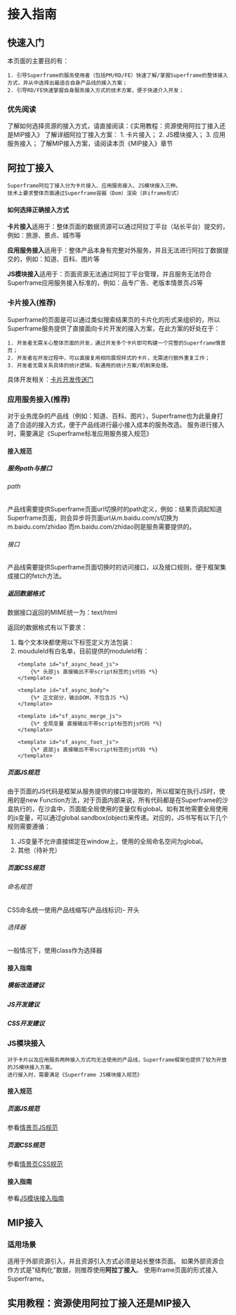 # 接入指南

## 快速入门

本页面的主要目的有：

    1. 引导Superframe的服务使用者（包括PM/RD/FE）快速了解/掌握Superframe的整体接入方式，并从中选择出最适合自身产品线的接入方案；
    2. 引导RD/FE快速掌握自身服务接入方式的技术方案，便于快速介入开发；

### 优先阅读
    
了解如何选择资源的接入方式，请直接阅读：《实用教程：资源使用阿拉丁接入还是MIP接入》
了解详细阿拉丁接入方案：
    1. 卡片接入；
    2. JS模块接入；
    3. 应用服务接入；
了解MIP接入方案，请阅读本页《MIP接入》章节

## 阿拉丁接入
    
    Superframe阿拉丁接入分为卡片接入、应用服务接入、JS模块接入三种。
    技术上要求整体页面通过Superframe容器（Dom）渲染（非iframe形式）

#### 如何选择正确接入方式

**卡片接入**适用于：整体页面的数据资源可以通过阿拉丁平台（站长平台）提交的，例如：旅游、景点、城市等

**应用服务接入**适用于：整体产品本身有完整对外服务，并且无法进行阿拉丁数据提交的，例如：知道、百科、图片等

**JS模块接入**适用于：页面资源无法通过阿拉丁平台管理，并且服务无法符合Superframe应用服务接入标准的，例如：品专广告、老版本情景页JS等

### 卡片接入(推荐)

Superframe的页面是可以通过类似搜索结果页的卡片化的形式来组织的，所以Superframe服务提供了直接面向卡片开发的接入方案，在此方案的好处在于：

    1. 开发者无需关心整体页面的开发，通过开发多个卡片即可构建一个完整的Superframe情景页；
    2. 开发者在开发过程中，可以直接复用相同展现样式的卡片，无需进行额外重复工作；
    3. 开发者无需关系具体的统计逻辑，有通用的统计方案/机制来处理。

具体开发相关：[卡片开发传送门](http://sfe.baidu.com/#/superframe/card)

### 应用服务接入(推荐)

对于业务庞杂的产品线（例如：知道、百科、图片），Superframe也为此量身打造了合适的接入方式，便于产品线进行最小接入成本的服务改造。
服务进行接入时，需要满足《Superframe标准应用服务接入规范》

#### 接入规范

##### 服务path与接口

###### path
产品线需要提供Superframe页面url切换时的path定义，例如：结果页调起知道Superframe页面，则会异步将页面url从m.baidu.com/s切换为m.baidu.com/zhidao
而m.baidu.com/zhidao则是服务需要提供的。
###### 接口
产品线需要提供Superframe页面切换时的访问接口，以及接口规则，便于框架集成接口的fetch方法。

##### 返回数据格式

数据接口返回的MIME统一为：text/html

返回的数据格式有以下要求：

1. 每个文本块都使用以下标签定义方法包装：
    <template id="moduleId"></template>
2. mouduleId有白名单，目前提供的moduleId有：
    ```
    <template id="sf_async_head_js">
        {%* 头部js 直接输出不带script标签的js代码 *%}
    </template>

    <template id="sf_async_body">
        {%* 正文部分，输出DOM，不包含JS *%}
    </template>

    <template id="sf_async_merge_js">
        {%* 全局变量 直接输出不带script标签的js代码 *%}
    </template>

    <template id="sf_async_foot_js">
        {%* 底部js 直接输出不带script标签的js代码 *%}
    </template>
    ```

##### 页面JS规范

由于页面的JS代码是框架从服务提供的接口中提取的，所以框架在执行JS时，使用的是new Function方法，对于页面内部来说，所有代码都是在Superframe的沙盒执行的，在沙盒中，页面能全局使用的变量仅有global。如有其他需要全局使用的js变量，可以通过global.sandbox(object)来传递。对应的，JS书写有以下几个规则需要遵循：

1. JS变量不允许直接绑定在window上，使用的全局命名空间为global。
2. 其他（待补充）

##### 页面CSS规范

###### 命名规范
CSS命名统一使用产品线缩写(产品线标识)- 开头

###### 选择器
一般情况下，使用class作为选择器

#### 接入指南

##### 模板改造建议
##### JS开发建议
##### CSS开发建议

### JS模块接入

    对于卡片以及应用服务两种接入方式均无法使用的产品线，Superframe框架也提供了较为开放的JS模块接入方案。
    进行接入时，需要满足《Superframe JS模块接入规范》

#### 接入规范

##### 页面JS规范
参看[情景页JS规范](http://sfe.baidu.com/#/superframe/card/4、js+开发规范)
##### 页面CSS规范
参看[情景页CSS规范](http://sfe.baidu.com/#/superframe/card/3、css+开发规范)

#### 接入指南
参看[JS模块接入指南](http://sfe.baidu.com/#/superframe/card/7、actCard模式开发方式)

## MIP接入
### 适用场景
适用于外部资源引入，并且资源引入方式必须是站长整体页面。
如果外部资源合作方式是"结构化"数据，则推荐使用**阿拉丁接入**。
使用iframe页面的形式接入Superframe。
## 实用教程：资源使用阿拉丁接入还是MIP接入
